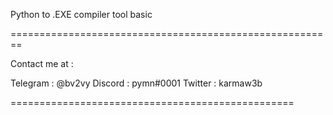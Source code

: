 Python to .EXE compiler tool basic

========================================================

Contact me at :

Telegram : @bv2vy Discord : pymn#0001 Twitter : karmaw3b

=================================================
